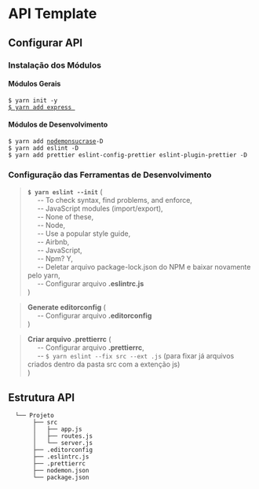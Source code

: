 # API Template

## Configurar API

### Instalação dos Módulos

#### Módulos Gerais
`$ yarn init -y ` </br>
[`$ yarn add express `](https://www.npmjs.com/package/express) </br>

#### Módulos de Desenvolvimento
`$ yarn add `[`nodemon`](https://www.npmjs.com/package/nodemon)[`sucrase`](https://www.npmjs.com/package/sucrase)` -D ` </br>
`$ yarn add eslint -D ` </br>
`$ yarn add prettier eslint-config-prettier eslint-plugin-prettier -D ` </br>

### Configuração das Ferramentas de Desenvolvimento
> **`$ yarn eslint --init`** ( </br>
&nbsp;&nbsp;&nbsp;&nbsp;&nbsp;-- To check syntax, find problems, and enforce, </br>
    &nbsp;&nbsp;&nbsp;&nbsp;&nbsp;-- JavaScript modules (import/export), </br>
    &nbsp;&nbsp;&nbsp;&nbsp;&nbsp;-- None of these, </br>
    &nbsp;&nbsp;&nbsp;&nbsp;&nbsp;-- Node, </br>
    &nbsp;&nbsp;&nbsp;&nbsp;&nbsp;-- Use a popular style guide, </br>
    &nbsp;&nbsp;&nbsp;&nbsp;&nbsp;-- Airbnb, </br>
    &nbsp;&nbsp;&nbsp;&nbsp;&nbsp;-- JavaScript, </br>
    &nbsp;&nbsp;&nbsp;&nbsp;&nbsp;-- Npm? Y, </br>
    &nbsp;&nbsp;&nbsp;&nbsp;&nbsp;-- Deletar arquivo package-lock.json do NPM e baixar novamente pelo yarn, </br>
    &nbsp;&nbsp;&nbsp;&nbsp;&nbsp;-- Configurar arquivo **.eslintrc.js** </br>
)

> **Generate editorconfig** ( </br>
    &nbsp;&nbsp;&nbsp;&nbsp;&nbsp;-- Configurar arquivo **.editorconfig** </br>
) </br>

> **Criar arquivo .prettierrc** ( </br> 
    &nbsp;&nbsp;&nbsp;&nbsp;&nbsp;-- Configurar arquivo **.prettierrc**, </br>
    &nbsp;&nbsp;&nbsp;&nbsp;&nbsp;-- `$ yarn eslint --fix src --ext .js` (para fixar já arquivos criados dentro da pasta src com a extenção js) </br>
)

## Estrutura API

```
  └── Projeto
       ├── src
       │   ├── app.js
       │   ├── routes.js
       │   └── server.js
       ├── .editorconfig
       ├── .eslintrc.js
       ├── .prettierrc
       ├── nodemon.json
       └── package.json
```

